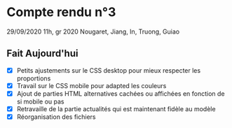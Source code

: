 # Compte rendu n°3
29/09/2020 11h, gr 2020
Nougaret, Jiang, In, Truong, Guiao

## Fait Aujourd'hui
- [x] Petits ajustements sur le CSS desktop pour mieux respecter les proportions
- [x] Travail sur le CSS mobile pour adapted les couleurs
- [x] Ajout de parties HTML alternatives cachées ou affichées en fonction de si mobile ou pas
- [x] Retravaille de la partie actualités qui est maintenant fidèle au modèle
- [x] Réorganisation des fichiers
